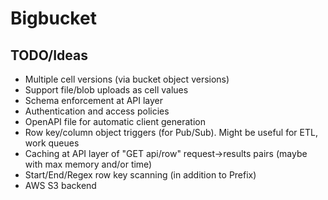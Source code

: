 # Bigbucket

## TODO/Ideas

- Multiple cell versions (via bucket object versions)
- Support file/blob uploads as cell values
- Schema enforcement at API layer
- Authentication and access policies
- OpenAPI file for automatic client generation
- Row key/column object triggers (for Pub/Sub). Might be useful for ETL, work queues
- Caching at API layer of "GET api/row" request->results pairs (maybe with max memory and/or time)
- Start/End/Regex row key scanning (in addition to Prefix)
- AWS S3 backend
